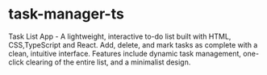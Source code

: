 # task-manager-ts
Task List App - A lightweight, interactive to-do list built with HTML, CSS,TypeScript and React. Add, delete, and mark tasks as complete with a clean, intuitive interface. Features include dynamic task management, one-click clearing of the entire list, and a minimalist design.
